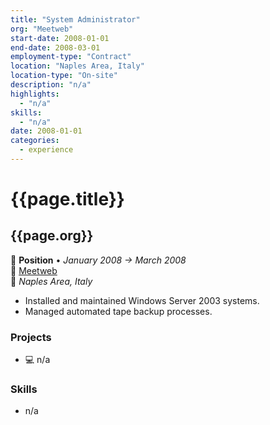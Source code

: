 ```yaml
---
title: "System Administrator"
org: "Meetweb"
start-date: 2008-01-01
end-date: 2008-03-01
employment-type: "Contract"
location: "Naples Area, Italy"
location-type: "On-site"
description: "n/a"
highlights:
  - "n/a"
skills:
  - "n/a"
date: 2008-01-01
categories:
  - experience
---
```

# {{page.title}}
## {{page.org}}

💼 **Position** • _January 2008 → March 2008_  
🏢 [Meetweb](http://www.meetweb.it/)   
📍 _Naples Area, Italy_

- Installed and maintained Windows Server 2003 systems.
- Managed automated tape backup processes.

### Projects

- 💻 n/a


### Skills

- n/a
